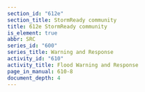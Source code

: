 ```yaml
---
section_id: "612e"
section_title: StormReady community
title: 612e StormReady community
is_element: true
abbr: SRC
series_id: "600"
series_title: Warning and Response
activity_id: "610"
activity_title: Flood Warning and Response
page_in_manual: 610-8
document_depth: 4
---
```

